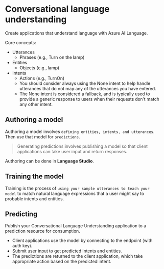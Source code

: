 # Conversational language understanding

Create applications that understand language with Azure AI Language.

Core concepts:
- Utterances
    - Phrases (e.g., Turn on the lamp)
- Entities
    - Objects (e.g., lamp)
- Intents
    - Actions (e.g., TurnOn)
    - You should consider always using the None intent to help handle utterances that do not map any of the utterances you have entered. 
    - The None intent is considered a fallback, and is typically used to provide a generic response to users when their requests don't match any other intent.

## Authoring a model
Authoring a model involves `defining entities, intents, and utterances`. Then use that model for `predictions`.

> Generating predictions involves publishing a model so that client applications can take user input and return responses.

Authoring can be done in **Language Studio**.

## Training the model
Training is the process of `using your sample utterances to teach your model` to match natural language expressions that a user might say to probable intents and entities.

## Predicting
Publish your Conversational Language Understanding application to a prediction resource for consumption.

- Client applications use the model by connecting to the endpoint (with auth key).
- Submit user input to get predicted intents and entities.
- The predictions are returned to the client application, which take appropriate action based on the predicted intent.